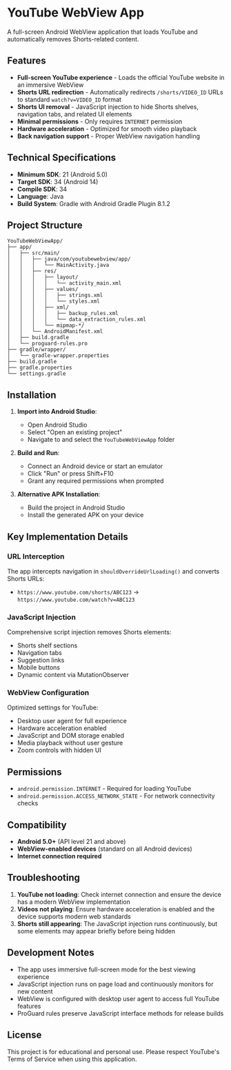 # YouTube WebView App

A full-screen Android WebView application that loads YouTube and automatically removes Shorts-related content.

## Features

- **Full-screen YouTube experience** - Loads the official YouTube website in an immersive WebView
- **Shorts URL redirection** - Automatically redirects `/shorts/VIDEO_ID` URLs to standard `watch?v=VIDEO_ID` format
- **Shorts UI removal** - JavaScript injection to hide Shorts shelves, navigation tabs, and related UI elements
- **Minimal permissions** - Only requires `INTERNET` permission
- **Hardware acceleration** - Optimized for smooth video playback
- **Back navigation support** - Proper WebView navigation handling

## Technical Specifications

- **Minimum SDK**: 21 (Android 5.0)
- **Target SDK**: 34 (Android 14)
- **Compile SDK**: 34
- **Language**: Java
- **Build System**: Gradle with Android Gradle Plugin 8.1.2

## Project Structure

```
YouTubeWebViewApp/
├── app/
│   ├── src/main/
│   │   ├── java/com/youtubewebview/app/
│   │   │   └── MainActivity.java
│   │   ├── res/
│   │   │   ├── layout/
│   │   │   │   └── activity_main.xml
│   │   │   ├── values/
│   │   │   │   ├── strings.xml
│   │   │   │   └── styles.xml
│   │   │   ├── xml/
│   │   │   │   ├── backup_rules.xml
│   │   │   │   └── data_extraction_rules.xml
│   │   │   └── mipmap-*/
│   │   └── AndroidManifest.xml
│   ├── build.gradle
│   └── proguard-rules.pro
├── gradle/wrapper/
│   └── gradle-wrapper.properties
├── build.gradle
├── gradle.properties
└── settings.gradle
```

## Installation

1. **Import into Android Studio**:
   - Open Android Studio
   - Select "Open an existing project"
   - Navigate to and select the `YouTubeWebViewApp` folder

2. **Build and Run**:
   - Connect an Android device or start an emulator
   - Click "Run" or press Shift+F10
   - Grant any required permissions when prompted

3. **Alternative APK Installation**:
   - Build the project in Android Studio
   - Install the generated APK on your device

## Key Implementation Details

### URL Interception
The app intercepts navigation in `shouldOverrideUrlLoading()` and converts Shorts URLs:
- `https://www.youtube.com/shorts/ABC123` → `https://www.youtube.com/watch?v=ABC123`

### JavaScript Injection
Comprehensive script injection removes Shorts elements:
- Shorts shelf sections
- Navigation tabs
- Suggestion links
- Mobile buttons
- Dynamic content via MutationObserver

### WebView Configuration
Optimized settings for YouTube:
- Desktop user agent for full experience
- Hardware acceleration enabled
- JavaScript and DOM storage enabled
- Media playback without user gesture
- Zoom controls with hidden UI

## Permissions

- `android.permission.INTERNET` - Required for loading YouTube
- `android.permission.ACCESS_NETWORK_STATE` - For network connectivity checks

## Compatibility

- **Android 5.0+** (API level 21 and above)
- **WebView-enabled devices** (standard on all Android devices)
- **Internet connection required**

## Troubleshooting

1. **YouTube not loading**: Check internet connection and ensure the device has a modern WebView implementation
2. **Videos not playing**: Ensure hardware acceleration is enabled and the device supports modern web standards
3. **Shorts still appearing**: The JavaScript injection runs continuously, but some elements may appear briefly before being hidden

## Development Notes

- The app uses immersive full-screen mode for the best viewing experience
- JavaScript injection runs on page load and continuously monitors for new content
- WebView is configured with desktop user agent to access full YouTube features
- ProGuard rules preserve JavaScript interface methods for release builds

## License

This project is for educational and personal use. Please respect YouTube's Terms of Service when using this application.
